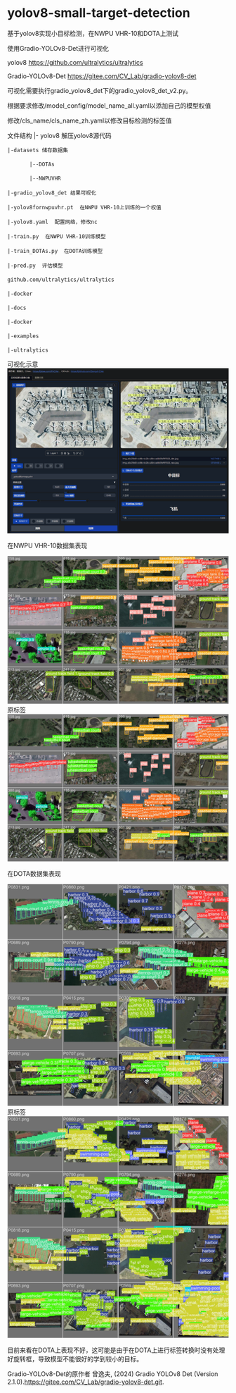 # yolov8-small-target-detection

基于yolov8实现小目标检测，在NWPU VHR-10和DOTA上测试

使用Gradio-YOLOv8-Det进行可视化

yolov8  https://github.com/ultralytics/ultralytics

Gradio-YOLOv8-Det  https://gitee.com/CV_Lab/gradio-yolov8-det

可视化需要执行gradio_yolov8_det下的gradio_yolov8_det_v2.py。

根据要求修改/model_config/model_name_all.yaml以添加自己的模型权值

修改/cls_name/cls_name_zh.yaml以修改目标检测的标签值

文件结构
|- yolov8 解压yolov8源代码

    |-datasets 储存数据集

           |--DOTAs

           |--NWPUVHR

    |-gradio_yolov8_det 结果可视化

    |-yolov8fornwpuvhr.pt  在NWPU VHR-10上训练的一个权值

    |-yolov8.yaml  配置网络，修改nc

    |-train.py  在NWPU VHR-10训练模型
    
    |-train_DOTAs.py  在DOTA训练模型
    
    |-pred.py  评估模型

    github.com/ultralytics/ultralytics

    |-docker

    |-docs

    |-docker

    |-examples

    |-ultralytics

可视化示意
![gradio_yolov8_det](https://github.com/quantumxiaol/yolov8-small-target-detection/blob/main/png/gradio_yolov8_det_examples.png "gradio_yolov8_det")

在NWPU VHR-10数据集表现

![NWPU val_pred](https://github.com/quantumxiaol/yolov8-small-target-detection/blob/main/png/img_nwpu_val_pred.jpg "NWPU val_pred")
原标签
![NWPU val_labels](https://github.com/quantumxiaol/yolov8-small-target-detection/blob/main/png/img_nwpu_val_labels.jpg "NWPU val_labels")

在DOTA数据集表现

![DOTA val_pred](https://github.com/quantumxiaol/yolov8-small-target-detection/blob/main/png/img_dota_val_batch0_pred.jpg "DOTA val_pred")
原标签
![DOTA val_labels](https://github.com/quantumxiaol/yolov8-small-target-detection/blob/main/png/img_dota_val_batch0_labels.jpg "DOTA val_labels")

目前来看在DOTA上表现不好，这可能是由于在DOTA上进行标签转换时没有处理好旋转框，导致模型不能很好的学到较小的目标。


Gradio-YOLOv8-Det的原作者  曾逸夫, (2024) Gradio YOLOv8 Det (Version 2.1.0).https://gitee.com/CV_Lab/gradio-yolov8-det.git.
